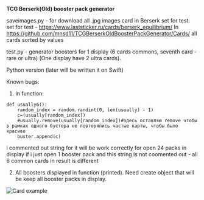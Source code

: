 **TCG Berserk(Old) booster pack generator**

saveimages.py - for download all .jpg images card in Berserk set for test. 
set for test - https://www.laststicker.ru/cards/berserk_equilibrium/
In https://github.com/mnsd11/TCGBerserkOldBoosterPackGenerator/Cards/ all cards sorted by values

test.py - generator boosters for 1 display (6 cards commons, seventh card - rare or ultra)
(One display have 2 ultra cards).

Python version (later will be written it on Swift)


Known bugs:
1) In function:  
```#функция генерации частых карт  
def usually6():  
    random_index = random.randint(0, len(usually) - 1)  
    c=(usually[random_index])  
    #usually.remove(usually[random_index])#здесь оставляю remove чтобы в рамках одного бустера не повторялись частые карты, чтобы было красиво  
    buster.append(c)  
```
i commented out string for it will be work correctly for open 24 packs in display
if i just open 1 booster pack and this string is not coomented out - all 6 common cards in result is different

2) All boosters displayed in function (printed).
Need create object that will be keep all booster packs in display.

![Card example](https://www.laststicker.ru/i/cards/51/9.jpg)
